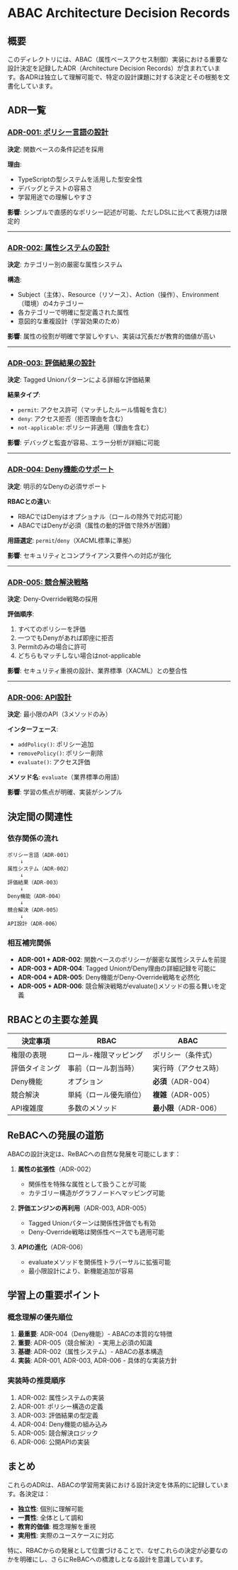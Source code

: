 # ABAC Architecture Decision Records

## 概要

このディレクトリには、ABAC（属性ベースアクセス制御）実装における重要な設計決定を記録したADR（Architecture Decision Records）が含まれています。各ADRは独立して理解可能で、特定の設計課題に対する決定とその根拠を文書化しています。

## ADR一覧

### [ADR-001: ポリシー言語の設計](./001-policy-language.md)
**決定**: 関数ベースの条件記述を採用

**理由**:
- TypeScriptの型システムを活用した型安全性
- デバッグとテストの容易さ
- 学習用途での理解しやすさ

**影響**: シンプルで直感的なポリシー記述が可能、ただしDSLに比べて表現力は限定的

---

### [ADR-002: 属性システムの設計](./002-attribute-system.md)
**決定**: カテゴリー別の厳密な属性システム

**構造**:
- Subject（主体）、Resource（リソース）、Action（操作）、Environment（環境）の4カテゴリー
- 各カテゴリーで明確に型定義された属性
- 意図的な重複設計（学習効果のため）

**影響**: 属性の役割が明確で学習しやすい、実装は冗長だが教育的価値が高い

---

### [ADR-003: 評価結果の設計](./003-evaluation-result.md)
**決定**: Tagged Unionパターンによる詳細な評価結果

**結果タイプ**:
- `permit`: アクセス許可（マッチしたルール情報を含む）
- `deny`: アクセス拒否（拒否理由を含む）
- `not-applicable`: ポリシー非適用（理由を含む）

**影響**: デバッグと監査が容易、エラー分析が詳細に可能

---

### [ADR-004: Deny機能のサポート](./004-deny-support.md)
**決定**: 明示的なDenyの必須サポート

**RBACとの違い**:
- RBACではDenyはオプショナル（ロールの除外で対応可能）
- ABACではDenyが必須（属性の動的評価で除外が困難）

**用語選定**: `permit`/`deny`（XACML標準に準拠）

**影響**: セキュリティとコンプライアンス要件への対応が強化

---

### [ADR-005: 競合解決戦略](./005-conflict-resolution.md)
**決定**: Deny-Override戦略の採用

**評価順序**:
1. すべてのポリシーを評価
2. 一つでもDenyがあれば即座に拒否
3. Permitのみの場合に許可
4. どちらもマッチしない場合はnot-applicable

**影響**: セキュリティ重視の設計、業界標準（XACML）との整合性

---

### [ADR-006: API設計](./006-api-design.md)
**決定**: 最小限のAPI（3メソッドのみ）

**インターフェース**:
- `addPolicy()`: ポリシー追加
- `removePolicy()`: ポリシー削除
- `evaluate()`: アクセス評価

**メソッド名**: `evaluate`（業界標準の用語）

**影響**: 学習の焦点が明確、実装がシンプル

## 決定間の関連性

### 依存関係の流れ

```
ポリシー言語（ADR-001）
    ↓
属性システム（ADR-002）
    ↓
評価結果（ADR-003）
    ↓
Deny機能（ADR-004）
    ↓
競合解決（ADR-005）
    ↓
API設計（ADR-006）
```

### 相互補完関係

- **ADR-001 + ADR-002**: 関数ベースのポリシーが厳密な属性システムを前提
- **ADR-003 + ADR-004**: Tagged UnionがDeny理由の詳細記録を可能に
- **ADR-004 + ADR-005**: Deny機能がDeny-Override戦略を必然化
- **ADR-005 + ADR-006**: 競合解決戦略がevaluate()メソッドの振る舞いを定義

## RBACとの主要な差異

| 決定事項 | RBAC | ABAC |
|---------|------|------|
| 権限の表現 | ロール-権限マッピング | ポリシー（条件式） |
| 評価タイミング | 事前（ロール割当時） | 実行時（アクセス時） |
| Deny機能 | オプション | **必須**（ADR-004） |
| 競合解決 | 単純（ロール優先順位） | **複雑**（ADR-005） |
| API複雑度 | 多数のメソッド | **最小限**（ADR-006） |

## ReBACへの発展の道筋

ABACの設計決定は、ReBACへの自然な発展を可能にします：

1. **属性の拡張性**（ADR-002）
   - 関係性を特殊な属性として扱うことが可能
   - カテゴリー構造がグラフノードへマッピング可能

2. **評価エンジンの再利用**（ADR-003, ADR-005）
   - Tagged Unionパターンは関係性評価でも有効
   - Deny-Override戦略は関係性ベースでも適用可能

3. **APIの進化**（ADR-006）
   - evaluateメソッドを関係性トラバーサルに拡張可能
   - 最小限設計により、新機能追加が容易

## 学習上の重要ポイント

### 概念理解の優先順位

1. **最重要**: ADR-004（Deny機能）- ABACの本質的な特徴
2. **重要**: ADR-005（競合解決）- 実用上必須の知識
3. **基礎**: ADR-002（属性システム）- ABACの基本構造
4. **実装**: ADR-001, ADR-003, ADR-006 - 具体的な実装方針

### 実装時の推奨順序

1. ADR-002: 属性システムの実装
2. ADR-001: ポリシー構造の定義
3. ADR-003: 評価結果の型定義
4. ADR-004: Deny機能の組み込み
5. ADR-005: 競合解決ロジック
6. ADR-006: 公開APIの実装

## まとめ

これらのADRは、ABACの学習用実装における設計決定を体系的に記録しています。各決定は：

- **独立性**: 個別に理解可能
- **一貫性**: 全体として調和
- **教育的価値**: 概念理解を重視
- **実用性**: 実際のユースケースに対応

特に、RBACからの発展として位置づけることで、なぜこれらの決定が必要なのかを明確にし、さらにReBACへの橋渡しとなる設計を意識しています。